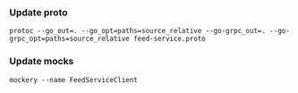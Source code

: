 ### Update proto
```
protoc --go_out=. --go_opt=paths=source_relative --go-grpc_out=. --go-grpc_opt=paths=source_relative feed-service.proto
```

### Update mocks
```
mockery --name FeedServiceClient
```
